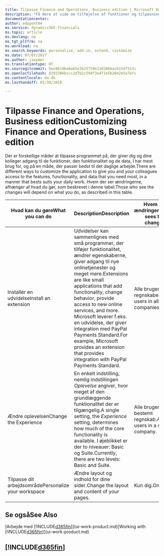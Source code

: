 ```yaml
---
title: Tilpasse Finance and Operations, Business edition | Microsoft Docs
description: "Få mere at vide om tilføjelse af funktioner og tilpasning af Finance and Operations, Business edition."
documentationcenter: 
author: edupont04
ms.service: dynamics365-financials
ms.topic: article
ms.devlang: na
ms.tgt_pltfrm: na
ms.workload: na
ms.search.keywords: personalize, add-in, extend, customize
ms.date: 07/07/2017
ms.author: jswymer
ms.translationtype: HT
ms.sourcegitcommit: bec0619be0a65e3625759e13d2866ac615d7513c
ms.openlocfilehash: 8292386bccc2d7b2c594f3e4f1e5b2042e5a7efc
ms.contentlocale: da-dk
ms.lasthandoff: 01/30/2018

---
```

# <a name="customizing-finance-and-operations-business-edition"></a><span data-ttu-id="e3057-103">Tilpasse Finance and Operations, Business edition</span><span class="sxs-lookup"><span data-stu-id="e3057-103">Customizing Finance and Operations, Business edition</span></span>
<!--NAV # Customizing Dynamics NAV -->
<span data-ttu-id="e3057-104">Der er forskellige måder at tilpasse programmet på, der giver dig og dine kolleger adgang til de funktioner, den funktionalitet og de data, I har mest brug for, og på en måde, der passer bedst til det daglige arbejde.</span><span class="sxs-lookup"><span data-stu-id="e3057-104">There are different ways to customize the application to give you and your colleagues access to the features, functionality, and data that you need most, in a manner that bests suits your daily work.</span></span> <span data-ttu-id="e3057-105">Hvem der ser ændringerne, afhænger af hvad du gør, som beskrevet i denne tabel.</span><span class="sxs-lookup"><span data-stu-id="e3057-105">Those who see the changes will depend on what you do, as described in this table.</span></span> 

| <span data-ttu-id="e3057-106">Hvad kan du gøre</span><span class="sxs-lookup"><span data-stu-id="e3057-106">What you can do</span></span>    |  <span data-ttu-id="e3057-107">Description</span><span class="sxs-lookup"><span data-stu-id="e3057-107">Description</span></span>  |  <span data-ttu-id="e3057-108">Hvem ser ændringerne</span><span class="sxs-lookup"><span data-stu-id="e3057-108">Who sees the changes</span></span>  |  <span data-ttu-id="e3057-109">Flere oplysninger</span><span class="sxs-lookup"><span data-stu-id="e3057-109">More information</span></span>  |
|-----|---------------|---------|-------|
|<span data-ttu-id="e3057-110">Installér en udvidelse</span><span class="sxs-lookup"><span data-stu-id="e3057-110">Install an extension</span></span>|<span data-ttu-id="e3057-111">Udvidelser kan sammenlignes med små programmer, der tilføjer funktionalitet, ændrer egenskaberne, giver adgang til nye onlinetjenester og meget mere.</span><span class="sxs-lookup"><span data-stu-id="e3057-111">Extensions are like small applications that add functionality, change behavior, provide access to new online services, and more.</span></span> <span data-ttu-id="e3057-112">Microsoft leverer f.eks. en udvidelse, der giver integration med PayPal Payments Standard.</span><span class="sxs-lookup"><span data-stu-id="e3057-112">For example, Microsoft provides an extension that provides integration with PayPal Payments Standard.</span></span>|<span data-ttu-id="e3057-113">Alle brugere i alle regnskaber.</span><span class="sxs-lookup"><span data-stu-id="e3057-113">All users in all companies.</span></span>|[<span data-ttu-id="e3057-114">Tilpasse ved hjælp af udvidelser</span><span class="sxs-lookup"><span data-stu-id="e3057-114">Customizing Using Extensions</span></span>](ui-extensions.md)|
|<span data-ttu-id="e3057-115">Ændre oplevelsen</span><span class="sxs-lookup"><span data-stu-id="e3057-115">Change the Experience</span></span>|<span data-ttu-id="e3057-116">En enkelt indstilling, nemlig indstillingen *Oplevelse* angiver, hvor meget af den grundlæggende funktionalitet der er tilgængelig.</span><span class="sxs-lookup"><span data-stu-id="e3057-116">A single setting, the *Experience* setting, determines how much of the core functionality is available.</span></span> <span data-ttu-id="e3057-117">I øjeblikket er der to niveauer: Basic og Suite.</span><span class="sxs-lookup"><span data-stu-id="e3057-117">Currently, there are two levels: Basic and Suite.</span></span>|<span data-ttu-id="e3057-118">Alle brugere i et bestemt regnskab.</span><span class="sxs-lookup"><span data-stu-id="e3057-118">All users in a specific company.</span></span>|[<span data-ttu-id="e3057-119">Konfiguration af Finance and Operations, Business edition-oplevelsen for et regnskab</span><span class="sxs-lookup"><span data-stu-id="e3057-119">Configuring the Finance and Operations, Business edition Experience for a Company</span></span>](ui-experiences.md)|
|<span data-ttu-id="e3057-120">Tilpasse dit arbejdsområde</span><span class="sxs-lookup"><span data-stu-id="e3057-120">Personalize your workspace</span></span>|<span data-ttu-id="e3057-121">Ændre layout og indhold for dine sider.</span><span class="sxs-lookup"><span data-stu-id="e3057-121">Change the layout and content of your pages.</span></span>|<span data-ttu-id="e3057-122">Kun dig.</span><span class="sxs-lookup"><span data-stu-id="e3057-122">Only you.</span></span>|[<span data-ttu-id="e3057-123">Tilpasse dit arbejdsområde</span><span class="sxs-lookup"><span data-stu-id="e3057-123">Personalizing Your Workspace</span></span>](ui-personalization-user.md)|

## <a name="see-also"></a><span data-ttu-id="e3057-124">Se også</span><span class="sxs-lookup"><span data-stu-id="e3057-124">See Also</span></span> 
<span data-ttu-id="e3057-125">[Arbejde med [!INCLUDE[d365fin](includes/d365fin_md.md)]](ui-work-product.md)</span><span class="sxs-lookup"><span data-stu-id="e3057-125">[Working with [!INCLUDE[d365fin](includes/d365fin_md.md)]](ui-work-product.md)</span></span>  

## [!INCLUDE[d365fin](includes/free_trial_md.md)]

